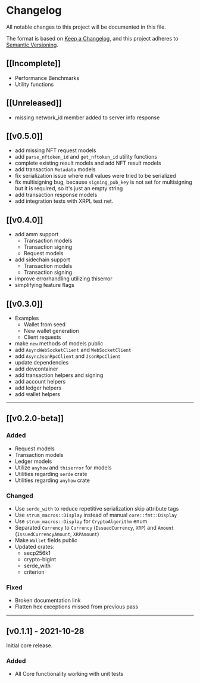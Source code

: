 # Changelog

All notable changes to this project will be documented in this file.

The format is based on [Keep a Changelog](https://keepachangelog.com/en/1.0.0/),
and this project adheres to [Semantic Versioning](https://semver.org/spec/v2.0.0.html).

## [[Incomplete]]

- Performance Benchmarks
- Utility functions

## [[Unreleased]]

- missing network_id member added to server info response

## [[v0.5.0]]

- add missing NFT request models
- add `parse_nftoken_id` and `get_nftoken_id` utility functions
- complete existing result models and add NFT result models
- add transaction `Metadata` models
- fix serialization issue where null values were tried to be serialized
- fix multisigning bug, because `signing_pub_key` is not set for multisigning but it is required, so it's just an empty string
- add transaction response models
- add integration tests with XRPL test net.

## [[v0.4.0]]

- add amm support
  - Transaction models
  - Transaction signing
  - Request models
- add sidechain support
  - Transaction models
  - Transaction signing
- improve errorhandling utilizing thiserror
- simplifying feature flags

## [[v0.3.0]]

- Examples
  - Wallet from seed
  - New wallet generation
  - Client requests
- make `new` methods of models public
- add `AsyncWebSocketClient` and `WebSocketClient`
- add `AsyncJsonRpcClient` and `JsonRpcClient`
- update dependencies
- add devcontainer
- add transaction helpers and signing
- add account helpers
- add ledger helpers
- add wallet helpers

---

## [[v0.2.0-beta]]

### Added

- Request models
- Transaction models
- Ledger models
- Utilize `anyhow` and `thiserror` for models
- Utilities regarding `serde` crate
- Utilities regarding `anyhow` crate

### Changed

- Use `serde_with` to reduce repetitive serialization skip attribute tags
- Use `strum_macros::Display` instead of manual `core::fmt::Display`
- Use `strum_macros::Display` for `CryptoAlgorithm` enum
- Separated `Currency` to `Currency` (`IssuedCurrency`, `XRP`) and `Amount` (`IssuedCurrencyAmount`, `XRPAmount`)
- Make `Wallet` fields public
- Updated crates:
  - secp256k1
  - crypto-bigint
  - serde_with
  - criterion

### Fixed

- Broken documentation link
- Flatten hex exceptions missed from previous pass

---

## [v0.1.1] - 2021-10-28

Initial core release.

### Added

- All Core functionality working with unit tests
